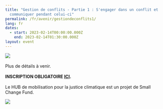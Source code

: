 ```yaml
---
title: "Gestion de conflits - Partie 1 : S'engager dans un conflit et
  communiquer pendant celui-ci"
permalink: /fr/avenir/gestiondeconflits1/
lang: fr
dates:
  - start: 2023-02-14T00:00:00.000Z
    end: 2023-02-14T01:30:00.000Z
layout: event
---
```

![](/media/1.png)\
\
P﻿lus de détails à venir.\
\
**I﻿NSCRIPTION OBLIGATOIRE [ICI](https://us02web.zoom.us/meeting/register/tZ0tfuuprjoqHNAv_BZED4S3Ppw0ogpLIBUF).**\
\
L﻿e HUB de mobilisation pour la justice climatique est un projet de Small Change Fund.

![](/media/sans_titre_6_.png)